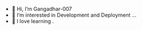 - 👋 Hi, I’m Gangadhar-007
- 👀 I’m interested in Development and Deployment ...
- 🌱 I love learning .
  

<!---
Gangadhar-007/Gangadhar-007 is a ✨ special ✨ repository because its `README.md` (this file) appears on your GitHub profile.
You can click the Preview link to take a look at your changes.
--->
